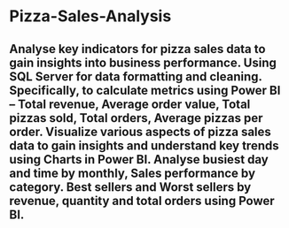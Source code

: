 # Pizza-Sales-Analysis
## Analyse key indicators for pizza sales data to gain insights into business performance. Using SQL Server for data formatting and cleaning. Specifically, to calculate metrics using Power BI – Total revenue, Average order value, Total pizzas sold, Total orders, Average pizzas per order. Visualize various aspects of pizza sales data to gain insights and understand key trends using Charts in Power BI. Analyse busiest day and time by monthly, Sales performance by category. Best sellers and Worst sellers by revenue, quantity and total orders using Power BI.
